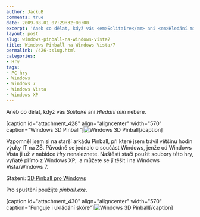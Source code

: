 ```yaml
---
author: JackuB
comments: true
date: 2009-08-01 07:29:32+00:00
excerpt: 'Aneb co dělat, když vás <em>Solitaire</em> ani <em>Hledání min</em> nebere. '
layout: post
slug: windows-pinball-na-windows-vista7
title: Windows Pinball na Windows Vista/7
permalink: /426-:slug.html
categories:
- Hry
tags:
- PC hry
- Windows
- Windows 7
- Windows Vista
- Windows XP
---
```


Aneb co dělat, když vás _Solitaire_ ani _Hledání min_ nebere.

[caption id="attachment_428" align="aligncenter" width="570" caption="Windows 3D Pinball"]![Windows 3D Pinball](http://jedenbod.cz/wp-content/uploads/2009/08/3D-Pinball-570x438.PNG)[/caption]

Vzpomněl jsem si na starší arkádu Pinball, při které jsem trávil většinu hodin výuky IT na ZŠ. Původně se jednalo o součást Windows, jenže od Windows Vista ji už v nabídce _Hry_ nenaleznete. Naštěstí stačí použít soubory této hry, vyňaté přímo z Windows XP,  a můžete se jí těšit i na Windows Vista/Windows 7.

Stažení: [3D Pinball pro Windows](http://jedenbod.cz/wp-content/uploads/2009/08/Pinball.zip)

Pro spuštění použijte _pinball.exe_.

[caption id="attachment_430" align="aligncenter" width="570" caption="Funguje i ukládání skóre"]![Windows 3D Pinball](http://jedenbod.cz/wp-content/uploads/2009/08/3d-pinball-score-570x457.PNG)[/caption]
